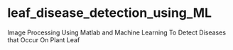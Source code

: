 # leaf_disease_detection_using_ML
Image Processing Using Matlab and Machine Learning To Detect Diseases that Occur On Plant Leaf
